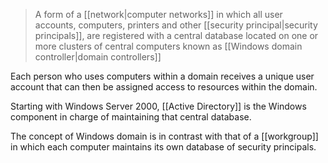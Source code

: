 > A form of a [[network|computer networks]] in which all user accounts, computers, printers and other [[security principal|security principals]], are registered with a central database located on one or more clusters of central computers known as [[Windows domain controller|domain controllers]]

Each person who uses computers within a domain receives a unique user account that can then be assigned access to resources within the domain.

Starting with Windows Server 2000, [[Active Directory]] is the Windows component in charge of maintaining that central database.

The concept of Windows domain is in contrast with that of a [[workgroup]] in which each computer maintains its own database of security principals.